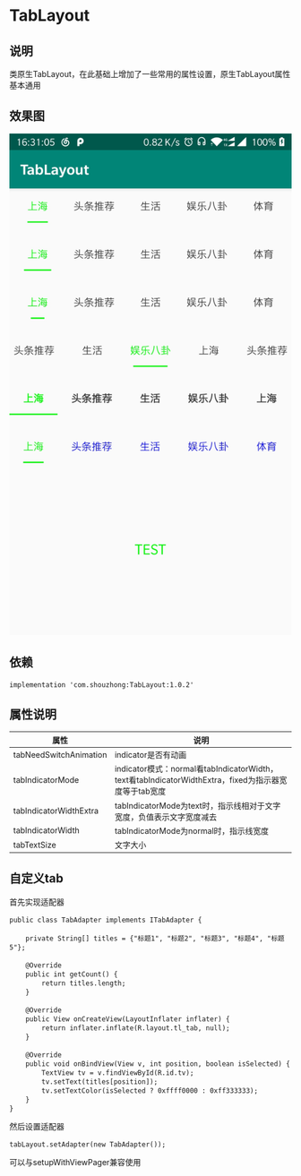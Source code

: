 # TabLayout
## 说明
类原生TabLayout，在此基础上增加了一些常用的属性设置，原生TabLayout属性基本通用
## 效果图
![效果图](https://github.com/shouzhong/TabLayout/blob/master/img/1.jpg)
## 依赖
```
implementation 'com.shouzhong:TabLayout:1.0.2'
```

## 属性说明

属性 | 说明
------------ | -------------
tabNeedSwitchAnimation | indicator是否有动画
tabIndicatorMode | indicator模式：normal看tabIndicatorWidth，text看tabIndicatorWidthExtra，fixed为指示器宽度等于tab宽度
tabIndicatorWidthExtra | tabIndicatorMode为text时，指示线相对于文字宽度，负值表示文字宽度减去
tabIndicatorWidth | tabIndicatorMode为normal时，指示线宽度
tabTextSize | 文字大小

## 自定义tab
首先实现适配器
```
public class TabAdapter implements ITabAdapter {

    private String[] titles = {"标题1", "标题2", "标题3", "标题4", "标题5"};

    @Override
    public int getCount() {
        return titles.length;
    }

    @Override
    public View onCreateView(LayoutInflater inflater) {
        return inflater.inflate(R.layout.tl_tab, null);
    }

    @Override
    public void onBindView(View v, int position, boolean isSelected) {
        TextView tv = v.findViewById(R.id.tv);
        tv.setText(titles[position]);
        tv.setTextColor(isSelected ? 0xffff0000 : 0xff333333);
    }
}
```
然后设置适配器
```
tabLayout.setAdapter(new TabAdapter());
```
可以与setupWithViewPager兼容使用

